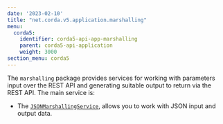 ```yaml
---
date: '2023-02-10'
title: "net.corda.v5.application.marshalling"
menu:
  corda5:
    identifier: corda5-api-app-marshalling
    parent: corda5-api-application
    weight: 3000
section_menu: corda5
---
```


The `marshalling` package provides services for working with parameters input over the REST API and generating suitable output to return via the REST API. The main service is:

* The <a href="../../../../../../api-ref/corda/5.0-beta/java/net/corda/v5/application/marshalling/JsonMarshallingService.html" target="_blank">`JSONMarshallingService`</a>, allows you to work with JSON input and output data.
